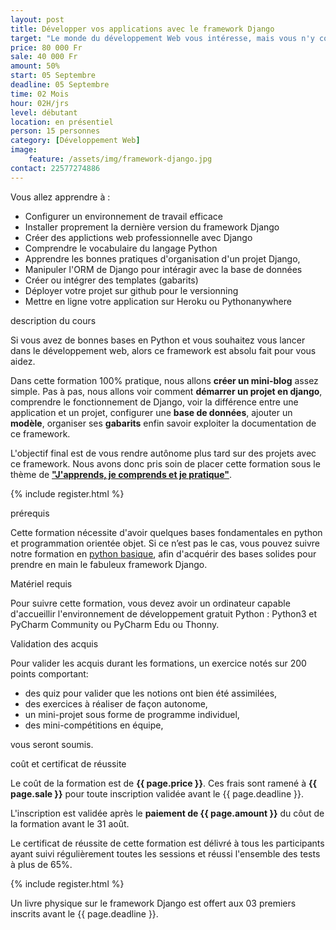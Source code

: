 ```yaml
---
layout: post
title: Développer vos applications avec le framework Django
target: "Le monde du développement Web vous intéresse, mais vous n'y connaissez pas grand chose ? Vous abandonnez à la prémière difficulté ? Alors cette formation est faite pour vous. Elle a pour objectif de vous apprendre de A à Z le développeur d'application Web avec le super framework Django."
price: 80 000 Fr
sale: 40 000 Fr
amount: 50%
start: 05 Septembre
deadline: 05 Septembre
time: 02 Mois
hour: 02H/jrs
level: débutant
location: en présentiel
person: 15 personnes 
category: [Développement Web]
image:
    feature: /assets/img/framework-django.jpg
contact: 22577274886
---
```



<p class="text-muted text-uppercase h4 border-bottom py-3">Vous allez apprendre à : </p>

* Configurer un environnement de travail efficace 
* Installer proprement la dernière version du framework Django
* Créer des applictions web professionnelle avec Django
* Comprendre le vocabulaire du langage Python 
* Apprendre les bonnes pratiques d'organisation d'un projet Django,
* Manipuler l'ORM de Django pour intéragir avec la base de données
* Créer ou intégrer des templates (gabarits) 
* Déployer votre projet sur github pour le versionning
* Mettre en ligne votre application sur Heroku ou Pythonanywhere

<p id="about-course" class="text-muted text-uppercase h4 border-bottom py-3">description du cours</p>

Si vous avez de bonnes bases en Python et vous souhaitez vous lancer dans le développement web, alors ce framework est absolu fait pour vous aidez.

Dans cette formation 100% pratique, nous allons **créer un mini-blog** assez simple. Pas à pas, nous allons voir comment **démarrer un projet en django**, comprendre le fonctionnement de Django, voir la différence entre une application et un projet, configurer une **base de données**, ajouter un **modèle**, organiser ses **gabarits** enfin savoir exploiter la documentation de ce framework.

L'objectif final est de vous rendre autônome plus tard sur des projets avec ce framework. Nous avons donc pris soin de placer cette formation sous le thème de **<u>"J'apprends, je comprends et je pratique"</u>**.

<!-- inscription -->
{% include register.html %}


<p class="text-muted text-uppercase h4 border-bottom py-3">prérequis</p>
Cette formation nécessite d'avoir quelques bases fondamentales en python et programmation orientée objet.
Si ce n’est pas le cas, vous pouvez suivre notre formation en <a class="font-weight-bold text-dark" href="" title="">python basique</a>, afin d'acquérir des bases solides pour prendre en main le fabuleux framework Django.

Matériel requis

Pour suivre cette formation, vous devez avoir un ordinateur capable d'accueillir l'environnement de développement gratuit Python : Python3 et PyCharm Community ou PyCharm Edu ou Thonny.

<p class="text-muted text-uppercase h4 border-bottom py-3">
Validation des acquis</p>

Pour valider les acquis durant les formations, un exercice notés sur 200 points comportant:

* des quiz pour valider que les notions ont bien été assimilées,
* des exercices à réaliser de façon autonome,
* un mini-projet sous forme de programme individuel,
* des mini-compétitions en équipe,

vous seront soumis.

<div class="bg-light p-4">
<p class="text-uppercase h4 border-bottom py-3">coût et certificat de réussite</p>

Le coût de la formation est de <strong>{{ page.price }}</strong>. Ces frais sont ramené à <strong>{{ page.sale }}</strong> pour toute inscription validée avant le {{ page.deadline }}.

L'inscription est validée après le <strong>paiement de {{ page.amount }}</strong> du côut de la formation avant le 31 août.

Le certificat de réussite de cette formation est délivré à tous les participants ayant suivi régulièrement toutes les sessions et réussi l'ensemble des tests à plus de 65%.

<!-- inscription -->
{% include register.html %}

<p class="small py-3 font-italic text-left">Un livre physique sur le framework Django est offert aux 03 premiers inscrits avant le {{ page.deadline }}.</p>
